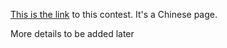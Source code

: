 [This is the link](https://www.datafountain.cn/competitions/351) to this contest. It's a Chinese page.

More details to be added later
